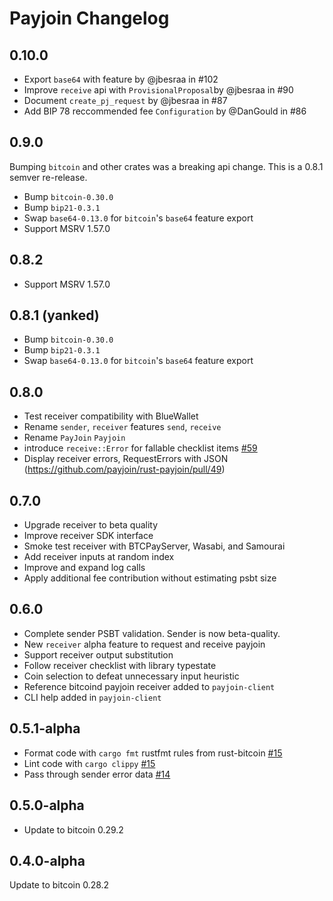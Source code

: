 # Payjoin Changelog

## 0.10.0

- Export `base64` with feature by @jbesraa in #102
- Improve `receive` api with `ProvisionalProposal`by @jbesraa in #90
- Document `create_pj_request` by @jbesraa in #87
- Add BIP 78 reccommended fee `Configuration` by @DanGould in #86

## 0.9.0

Bumping `bitcoin` and other crates was a breaking api change. This is a 0.8.1 semver re-release.

- Bump `bitcoin-0.30.0`
- Bump `bip21-0.3.1`
- Swap `base64-0.13.0` for `bitcoin`'s `base64` feature export
- Support MSRV 1.57.0

## 0.8.2

- Support MSRV 1.57.0

## 0.8.1 (yanked)

- Bump `bitcoin-0.30.0`
- Bump `bip21-0.3.1`
- Swap `base64-0.13.0` for `bitcoin`'s `base64` feature export

## 0.8.0

- Test receiver compatibility with BlueWallet
- Rename `sender`, `receiver` features `send`, `receive`
- Rename `PayJoin` `Payjoin`
- introduce `receive::Error` for fallable checklist items [#59](https://github.com/payjoin/rust-payjoin/pull/59)
- Display receiver errors, RequestErrors with JSON (https://github.com/payjoin/rust-payjoin/pull/49)

## 0.7.0

- Upgrade receiver to beta quality
- Improve receiver SDK interface
- Smoke test receiver with BTCPayServer, Wasabi, and Samourai
- Add receiver inputs at random index
- Improve and expand log calls
- Apply additional fee contribution without estimating psbt size

## 0.6.0

- Complete sender PSBT validation. Sender is now beta-quality.
- New `receiver` alpha feature to request and receive payjoin
- Support receiver output substitution
- Follow receiver checklist with library typestate
- Coin selection to defeat unnecessary input heuristic
- Reference bitcoind payjoin receiver added to `payjoin-client`
- CLI help added in `payjoin-client`

## 0.5.1-alpha

- Format code with `cargo fmt` rustfmt rules from rust-bitcoin [#15](https://github.com/chaincase-app/payjoin/pull/15)
- Lint code with `cargo clippy` [#15](https://github.com/chaincase-app/payjoin/pull/15)
- Pass through sender error data [#14](https://github.com/chaincase-app/payjoin/pull/14)

## 0.5.0-alpha

- Update to bitcoin 0.29.2

## 0.4.0-alpha

Update to bitcoin 0.28.2
